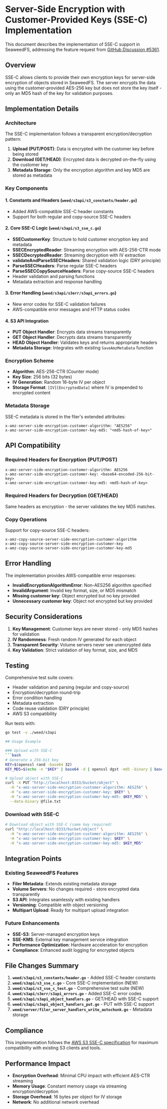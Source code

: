# Server-Side Encryption with Customer-Provided Keys (SSE-C) Implementation

This document describes the implementation of SSE-C support in SeaweedFS, addressing the feature request from [GitHub Discussion #5361](https://github.com/seaweedfs/seaweedfs/discussions/5361).

## Overview

SSE-C allows clients to provide their own encryption keys for server-side encryption of objects stored in SeaweedFS. The server encrypts the data using the customer-provided AES-256 key but does not store the key itself - only an MD5 hash of the key for validation purposes.

## Implementation Details

### Architecture

The SSE-C implementation follows a transparent encryption/decryption pattern:

1. **Upload (PUT/POST)**: Data is encrypted with the customer key before being stored
2. **Download (GET/HEAD)**: Encrypted data is decrypted on-the-fly using the customer key
3. **Metadata Storage**: Only the encryption algorithm and key MD5 are stored as metadata

### Key Components

#### 1. Constants and Headers (`weed/s3api/s3_constants/header.go`)
- Added AWS-compatible SSE-C header constants
- Support for both regular and copy-source SSE-C headers

#### 2. Core SSE-C Logic (`weed/s3api/s3_sse_c.go`)
- **SSECustomerKey**: Structure to hold customer encryption key and metadata
- **SSECEncryptedReader**: Streaming encryption with AES-256-CTR mode
- **SSECDecryptedReader**: Streaming decryption with IV extraction
- **validateAndParseSSECHeaders**: Shared validation logic (DRY principle)
- **ParseSSECHeaders**: Parse regular SSE-C headers
- **ParseSSECCopySourceHeaders**: Parse copy-source SSE-C headers
- Header validation and parsing functions
- Metadata extraction and response handling

#### 3. Error Handling (`weed/s3api/s3err/s3api_errors.go`)
- New error codes for SSE-C validation failures
- AWS-compatible error messages and HTTP status codes

#### 4. S3 API Integration
- **PUT Object Handler**: Encrypts data streams transparently
- **GET Object Handler**: Decrypts data streams transparently
- **HEAD Object Handler**: Validates keys and returns appropriate headers
- **Metadata Storage**: Integrates with existing `SaveAmzMetaData` function

### Encryption Scheme

- **Algorithm**: AES-256-CTR (Counter mode)
- **Key Size**: 256 bits (32 bytes)
- **IV Generation**: Random 16-byte IV per object
- **Storage Format**: `[IV][EncryptedData]` where IV is prepended to encrypted content

### Metadata Storage

SSE-C metadata is stored in the filer's extended attributes:
```
x-amz-server-side-encryption-customer-algorithm: "AES256"
x-amz-server-side-encryption-customer-key-md5: "<md5-hash-of-key>"
```

## API Compatibility

### Required Headers for Encryption (PUT/POST)
```
x-amz-server-side-encryption-customer-algorithm: AES256
x-amz-server-side-encryption-customer-key: <base64-encoded-256-bit-key>
x-amz-server-side-encryption-customer-key-md5: <md5-hash-of-key>
```

### Required Headers for Decryption (GET/HEAD)
Same headers as encryption - the server validates the key MD5 matches.

### Copy Operations
Support for copy-source SSE-C headers:
```
x-amz-copy-source-server-side-encryption-customer-algorithm
x-amz-copy-source-server-side-encryption-customer-key  
x-amz-copy-source-server-side-encryption-customer-key-md5
```

## Error Handling

The implementation provides AWS-compatible error responses:

- **InvalidEncryptionAlgorithmError**: Non-AES256 algorithm specified
- **InvalidArgument**: Invalid key format, size, or MD5 mismatch
- **Missing customer key**: Object encrypted but no key provided
- **Unnecessary customer key**: Object not encrypted but key provided

## Security Considerations

1. **Key Management**: Customer keys are never stored - only MD5 hashes for validation
2. **IV Randomness**: Fresh random IV generated for each object
3. **Transparent Security**: Volume servers never see unencrypted data
4. **Key Validation**: Strict validation of key format, size, and MD5

## Testing

Comprehensive test suite covers:
- Header validation and parsing (regular and copy-source)
- Encryption/decryption round-trip
- Error condition handling  
- Metadata extraction
- Code reuse validation (DRY principle)
- AWS S3 compatibility

Run tests with:
```bash
go test -v ./weed/s3api

## Usage Example

### Upload with SSE-C
```bash
# Generate a 256-bit key
KEY=$(openssl rand -base64 32)
KEY_MD5=$(echo -n "$KEY" | base64 -d | openssl dgst -md5 -binary | base64)

# Upload object with SSE-C
curl -X PUT "http://localhost:8333/bucket/object" \
  -H "x-amz-server-side-encryption-customer-algorithm: AES256" \
  -H "x-amz-server-side-encryption-customer-key: $KEY" \
  -H "x-amz-server-side-encryption-customer-key-md5: $KEY_MD5" \
  --data-binary @file.txt
```

### Download with SSE-C
```bash
# Download object with SSE-C (same key required)
curl "http://localhost:8333/bucket/object" \
  -H "x-amz-server-side-encryption-customer-algorithm: AES256" \
  -H "x-amz-server-side-encryption-customer-key: $KEY" \
  -H "x-amz-server-side-encryption-customer-key-md5: $KEY_MD5"
```

## Integration Points

### Existing SeaweedFS Features
- **Filer Metadata**: Extends existing metadata storage
- **Volume Servers**: No changes required - store encrypted data transparently
- **S3 API**: Integrates seamlessly with existing handlers
- **Versioning**: Compatible with object versioning
- **Multipart Upload**: Ready for multipart upload integration

### Future Enhancements
- **SSE-S3**: Server-managed encryption keys
- **SSE-KMS**: External key management service integration
- **Performance Optimization**: Hardware acceleration for encryption
- **Compliance**: Enhanced audit logging for encrypted objects

## File Changes Summary

1. **`weed/s3api/s3_constants/header.go`** - Added SSE-C header constants
2. **`weed/s3api/s3_sse_c.go`** - Core SSE-C implementation (NEW)
3. **`weed/s3api/s3_sse_c_test.go`** - Comprehensive test suite (NEW)
4. **`weed/s3api/s3err/s3api_errors.go`** - Added SSE-C error codes
5. **`weed/s3api/s3api_object_handlers.go`** - GET/HEAD with SSE-C support
6. **`weed/s3api/s3api_object_handlers_put.go`** - PUT with SSE-C support
7. **`weed/server/filer_server_handlers_write_autochunk.go`** - Metadata storage

## Compliance

This implementation follows the [AWS S3 SSE-C specification](https://docs.aws.amazon.com/AmazonS3/latest/userguide/ServerSideEncryptionCustomerKeys.html) for maximum compatibility with existing S3 clients and tools.

## Performance Impact

- **Encryption Overhead**: Minimal CPU impact with efficient AES-CTR streaming
- **Memory Usage**: Constant memory usage via streaming encryption/decryption
- **Storage Overhead**: 16 bytes per object for IV storage
- **Network**: No additional network overhead
